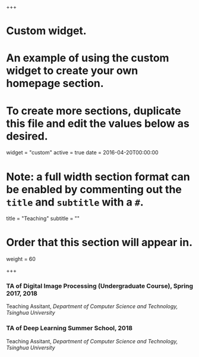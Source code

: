 +++
# Custom widget.
# An example of using the custom widget to create your own homepage section.
# To create more sections, duplicate this file and edit the values below as desired.
widget = "custom"
active = true
date = 2016-04-20T00:00:00

# Note: a full width section format can be enabled by commenting out the `title` and `subtitle` with a `#`.
title = "Teaching"
subtitle = ""

# Order that this section will appear in.
weight = 60

+++

###  TA of Digital Image Processing (Undergraduate Course), Spring 2017, 2018
Teaching Assitant, *Department of Computer Science and Technology, Tsinghua University*

### TA of Deep Learning Summer School, 2018
Teaching Assitant, *Department of Computer Science and Technology, Tsinghua University*

